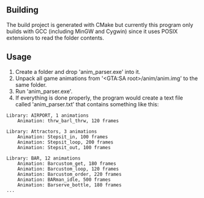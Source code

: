 ## Building

The build project is generated with CMake but currently this program only builds with GCC (including MinGW and Cygwin) since it uses POSIX extensions to read the folder contents.



## Usage

1. Create a folder and drop 'anim_parser.exe' into it.
2. Unpack all game animations from '<GTA:SA root>/anim/anim.img' to the same folder.
3. Run 'anim_parser.exe'.
4. If everything is done properly, the program would create a text file called 'anim_parser.txt' that contains something like this:<br/>
```
Library: AIRPORT, 1 animations
	Animation: thrw_barl_thrw, 120 frames

Library: Attractors, 3 animations
	Animation: Stepsit_in, 100 frames
	Animation: Stepsit_loop, 200 frames
	Animation: Stepsit_out, 100 frames

Library: BAR, 12 animations
	Animation: Barcustom_get, 180 frames
	Animation: Barcustom_loop, 120 frames
	Animation: Barcustom_order, 220 frames
	Animation: BARman_idle, 500 frames
	Animation: Barserve_bottle, 180 frames
...
```
